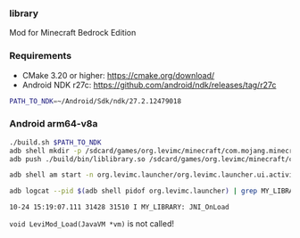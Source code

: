 ### library

Mod for Minecraft Bedrock Edition

### Requirements

- CMake 3.20 or higher: https://cmake.org/download/
- Android NDK r27c: https://github.com/android/ndk/releases/tag/r27c

```bash
PATH_TO_NDK=~/Android/Sdk/ndk/27.2.12479018
```

### Android arm64-v8a

```bash
./build.sh $PATH_TO_NDK
adb shell mkdir -p /sdcard/games/org.levimc/minecraft/com.mojang.minecraftpe/mods
adb push ./build/bin/liblibrary.so /sdcard/games/org.levimc/minecraft/com.mojang.minecraftpe/mods
```

```bash
adb shell am start -n org.levimc.launcher/org.levimc.launcher.ui.activities.SplashActivity
```

```bash
adb logcat --pid $(adb shell pidof org.levimc.launcher) | grep MY_LIBRARY
```

```
10-24 15:19:07.111 31428 31510 I MY_LIBRARY: JNI_OnLoad
```

`void LeviMod_Load(JavaVM *vm)` is not called!
